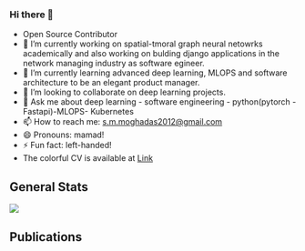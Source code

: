 ### Hi there 👋


- Open Source Contributor
- 🔭 I’m currently working on spatial-tmoral graph neural netowrks academically and also working on bulding django applications in the network managing industry as software egineer. 
- 🌱 I’m currently learning advanced deep learning, MLOPS and software architecture to be an elegant product manager.
- 👯 I’m looking to collaborate on deep learning projects.
- 💬 Ask me about deep learning - software engineering - python(pytorch - Fastapi)-MLOPS- Kubernetes
- 📫 How to reach me: s.m.moghadas2012@gmail.com
- 😄 Pronouns: mamad!
- ⚡ Fun fact: left-handed!
- The colorful CV is available at [Link](https://jobii.be/cv/3vXDDXnEaRm9ztgTTbZT)

## General Stats

![](https://github-readme-stats.vercel.app/api?username=moghadas76&show_icons=true&count_private=true&hide_rank=true&hide_border=true&include_all_commits=true&card_width=10)

## Publications

~~~~> ![Scholar](https://scholar.google.com/citations?user=o-syUWMAAAAJ&hl=en) <~~~~


